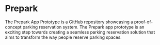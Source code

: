 # Prepark
The Prepark App Prototype is a GitHub repository showcasing a proof-of-concept parking reservation system. The Prepark app prototype is an exciting step towards creating a seamless parking reservation solution that aims to transform the way people reserve parking spaces.
